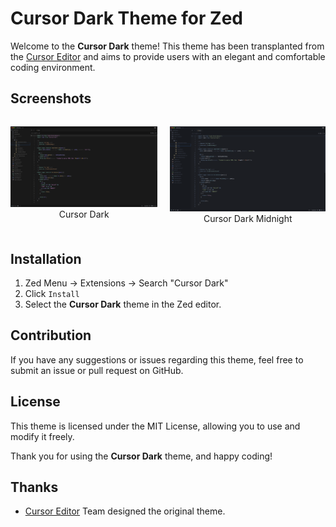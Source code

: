 # Cursor Dark Theme for Zed

Welcome to the **Cursor Dark** theme! This theme has been transplanted from the [Cursor Editor](https://cursor.com) and aims to provide users with an elegant and comfortable coding environment.

## Screenshots

<div style="display: flex; justify-content: center; gap: 20px;">
  <p align="center">
    <img src="./img/cursor-dark.png" alt="cursor dark">
    <span>Cursor Dark</span>
  </p>
  <p align="center">
    <img src="./img/cursor-dark-midnight.png" alt="cursor dark midnight">
    <span>Cursor Dark Midnight</span>
  </p>
</div>

## Installation

1. Zed Menu -> Extensions -> Search "Cursor Dark"
2. Click `Install`
3. Select the **Cursor Dark** theme in the Zed editor.

## Contribution

If you have any suggestions or issues regarding this theme, feel free to submit an issue or pull request on GitHub.

## License

This theme is licensed under the MIT License, allowing you to use and modify it freely.

Thank you for using the **Cursor Dark** theme, and happy coding!

## Thanks

- [Cursor Editor](https://cursor.com) Team designed the original theme.
